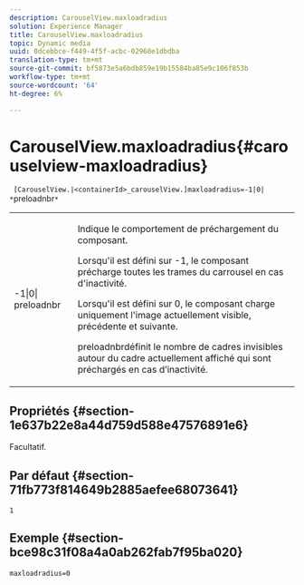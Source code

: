 ```yaml
---
description: CarouselView.maxloadradius
solution: Experience Manager
title: CarouselView.maxloadradius
topic: Dynamic media
uuid: 0dcebbce-f449-4f5f-acbc-02960e1dbdba
translation-type: tm+mt
source-git-commit: bf5873e5a6bdb859e19b15584ba85e9c106f853b
workflow-type: tm+mt
source-wordcount: '64'
ht-degree: 6%

---
```



# CarouselView.maxloadradius{#carouselview-maxloadradius}

` [CarouselView.|<containerId>_carouselView.]maxloadradius=-1|0| *`preloadnbr`*`

<table id="table_B3B03B00DCF0466DB332E851F4DDF610"> 
 <tbody> 
  <tr> 
   <td> <p> <span class="codeph"> -1|0|<span class="varname"> preloadnbr</span></span> </p> </td> 
   <td> <p>Indique le comportement de préchargement du composant. </p> <p>Lorsqu'il est défini sur <span class="codeph"> -1</span>, le composant précharge toutes les trames du carrousel en cas d'inactivité. </p> <p>Lorsqu'il est défini sur <span class="codeph"> 0</span>, le composant charge uniquement l'image actuellement visible, précédente et suivante. </p> <p><span class="codeph"><span class="varname"> </span></span>preloadnbrdéfinit le nombre de cadres invisibles autour du cadre actuellement affiché qui sont préchargés en cas d’inactivité. </p> </td> 
  </tr> 
 </tbody> 
</table>

## Propriétés {#section-1e637b22e8a44d759d588e47576891e6}

Facultatif.

## Par défaut {#section-71fb773f814649b2885aefee68073641}

`1`

## Exemple {#section-bce98c31f08a4a0ab262fab7f95ba020}

`maxloadradius=0`
